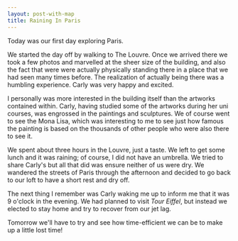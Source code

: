 ```yaml
---
layout: post-with-map
title: Raining In Paris
---
```


Today was our first day exploring Paris.

We started the day off by walking to The Louvre. Once we arrived there we took a few photos and marvelled at the sheer size of the building, and also the fact that were were actually physically standing there in  a place that we had seen many times before. The realization of actually being there was a humbling experience. Carly was very happy and excited.

I personally was more interested in the building itself than the artworks contained within. Carly, having studied some of the artworks during her uni courses, was engrossed in the paintings and sculptures. We of course went to see the Mona Lisa, which was interesting to me to see just how famous the painting is based on the thousands of other people who were also there to see it.

We spent about three hours in the Louvre, just a taste. We left to get some lunch and it was raining; of course, I did not have an umbrella. We tried to share Carly's but all that did was ensure neither of us were dry.  We wandered the streets of Paris through the afternoon and decided to go back to our loft to have a short rest and dry off.

The next thing I remember was Carly waking me up to inform me that it was 9 o'clock in the evening. We had planned to visit <em>Tour Eiffel</em>, but instead we elected to stay home and try to recover from our jet lag.

Tomorrow we'll have to try and see how time-efficient we can be to make up a little lost time!
